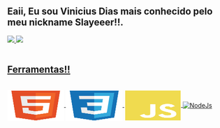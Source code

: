 ## Eaii, Eu sou Vinicius Dias mais conhecido pelo meu nickname Slayeeer!!. 

<div>
   <a href="https://github.com/slayeeer">
   <img height="180em" src="https://github-readme-stats.vercel.app/api?username=slayeeer&show_icons=true&theme=dark&include_all_commits=true&count_private=true"/>
   <img height="180em" src="https://github-readme-stats.vercel.app/api/top-langs/?username=slayeeer&layout=compact&langs_count=16&theme=dark"/>

</div>

<br>

<h2> Ferramentas!! </h2>

<div style="display: inline_block"><br>
  <img align="center" alt="HTML" height="70" width="130" src="https://raw.githubusercontent.com/devicons/devicon/master/icons/html5/html5-original.svg">
  <img align="center" alt="CSS" height="70" width="130" src="https://raw.githubusercontent.com/devicons/devicon/master/icons/css3/css3-original.svg">
  <img align="center" alt="Js" height="70" width="130" src="https://raw.githubusercontent.com/devicons/devicon/master/icons/javascript/javascript-plain.svg">
  <img align="center" alt="NodeJs" height="70" width="140" src="https://nodejs.org/static/images/logo.svg">
</div>
 
